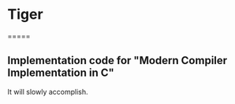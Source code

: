 # Tiger
=====

## Implementation code for "Modern Compiler Implementation in C" 

It will slowly accomplish.

